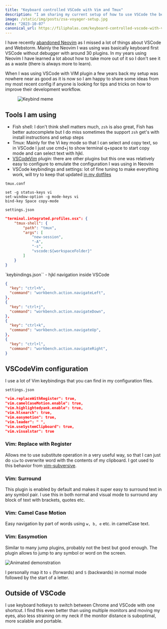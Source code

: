 ```yaml
---
title: "Keyboard controlled VSCode with Vim and Tmux"
description: "I am sharing my current setup of how to use VSCode the best way that I know. Reducing the times I am switching between keyboard and mouse makes me more productive."
image: /static/img/posts/zsa-voyager-setup.jpg
date: "2023-10-07"
canonical_url: https://filiphalas.com/keyboard-controlled-vscode-with-vim-and-tmux
---
```

I have recently [abandoned Neovim](/from-neovim-back-to-vscode) as I missed a lot of things about VSCode and Webstorm. Mainly the Neovim I was using was basically keyboard first VSCode without debugger with around 30 plugins. In my years using Neovim I have learned a lot about how to take more out of it so I don't see it as a waste (there is always more to learn).

When I was using VSCode with VIM plugin a few years back my setup was nowhere near as good as it is now so I am happy to share some ideas from my most recent config if anyone is looking for tips and tricks on how to improve their development workflow.

<figure>
  <img src="/static/img/posts/keybind.png" alt="Keybind meme">
</figure>

## Tools I am using
- Fish shell: I don't think shell matters much, `zsh` is also great, Fish has better autocomplete but I do miss sometimes the support `zsh` get's with install instructions and setup steps
- Tmux: Mainly for the Vi key mode so that I can select and copy text, so in VSCode I just use cmd+j to show terminal q+space to start copy mode and can select text with hjkl.
- [VSCodeVim](https://marketplace.visualstudio.com/items?itemName=vscodevim.vim) plugin: there are other plugins but this one was relatively easy to configure to emulate the configuration I was using in Neovim
- VSCode keybindings and settings: lot of fine tuning to make everything work, will try to keep that updated [in my dotfiles](https://github.com/halafi/dotfiles/tree/master/vscode)

`tmux.conf`
```
set -g status-keys vi
set-window-option -g mode-keys vi
bind-key Space copy-mode
```

`settings.json`
```json
"terminal.integrated.profiles.osx": {
    "tmux-shell": {
        "path": "tmux",
        "args": [
            "new-session",
            "-A",
            "-s",
            "vscode:${workspaceFolder}"
        ]
    }
}
```

`keybindings.json`` - hjkl navigation inside VSCode
```json
{
  "key": "ctrl+h", 
  "command": "workbench.action.navigateLeft", 
},
{
  "key": "ctrl+j",
  "command": "workbench.action.navigateDown",
},
{
  "key": "ctrl+k",
  "command": "workbench.action.navigateUp",
},
{
  "key": "ctrl+l", 
  "command": "workbench.action.navigateRight", 
}
```

## VSCodeVim configuration
I use a lot of Vim keybindings that you can find in my configuration files.

`settings.json`
```json
"vim.replaceWithRegister": true,
"vim.camelCaseMotion.enable": true,
"vim.highlightedyank.enable": true,
"vim.hlsearch": true,
"vim.easymotion": true,
"vim.leader": " ",
"vim.useSystemClipboard": true,
"vim.visualstar": true
```

### Vim: Replace with Register
Allows me to use substitute operation in a very useful way, so that I can just do `siw` to overwrite word with the contents of my clipboard. I got used to this behavior from [vim-subversive](https://github.com/svermeulen/vim-subversive).

### Vim: Surround
This plugin is enabled by default and makes it super easy to surround text in any symbol pair. I use this in both normal and visual mode to surround any block of text with brackets, quotes etc.

### Vim: Camel Case Motion
Easy navigation by part of words using `w, b, e` etc. in camelCase text.

### Vim: Easymotion
Similar to many jump plugins, probably not the best but good enough. The plugin allows to jump to any symbol or word on the screen.

![Animated demonstration](https://f.cloud.github.com/assets/3797062/2039359/a8e938d6-899f-11e3-8789-60025ea83656.gif)

I personally map it to `s` (forwards) and `S` (backwards) in normal mode followed by the start of a letter.

## Outside of VSCode
I use keyboard hotkeys to switch between Chrome and VSCode with one shortcut. I find this even better than using multiple monitors and moving my eyes, also less straining on my neck if the monitor distance is suboptimal, more scalable and portable.
